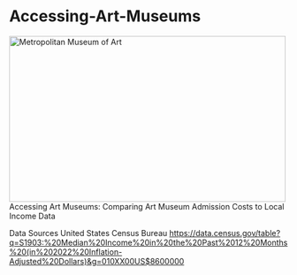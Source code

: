 # Accessing-Art-Museums
<img src="https://upload.wikimedia.org/wikipedia/commons/thumb/3/30/Metropolitan_Museum_of_Art_%28The_Met%29_-_Central_Park%2C_NYC.jpg/1280px-Metropolitan_Museum_of_Art_%28The_Met%29_-_Central_Park%2C_NYC.jpg" alt="Metropolitan Museum of Art" width="500" height="300">
Accessing Art Museums: Comparing Art Museum Admission Costs to Local Income Data

Data Sources
United States Census Bureau
https://data.census.gov/table?q=S1903:%20Median%20Income%20in%20the%20Past%2012%20Months%20(in%202022%20Inflation-Adjusted%20Dollars)&g=010XX00US$8600000
